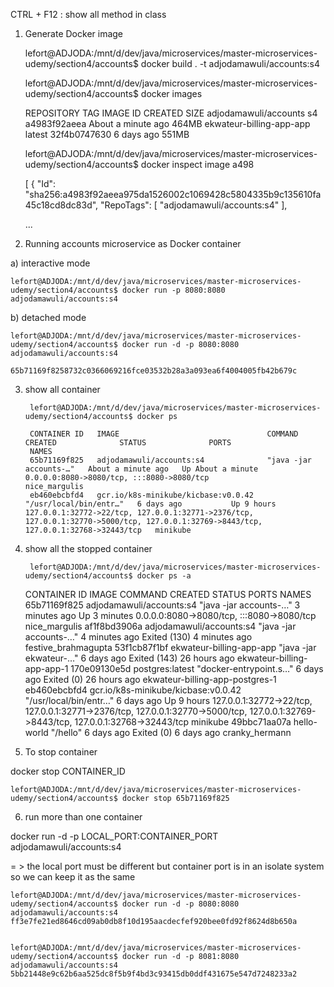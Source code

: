 CTRL + F12 : show all method in class




1. Generate Docker image


    lefort@ADJODA:/mnt/d/dev/java/microservices/master-microservices-udemy/section4/accounts$ docker build . -t adjodamawuli/accounts:s4


    lefort@ADJODA:/mnt/d/dev/java/microservices/master-microservices-udemy/section4/accounts$ docker images

    REPOSITORY                    TAG       IMAGE ID       CREATED              SIZE
    adjodamawuli/accounts         s4        a4983f92aeea   About a minute ago   464MB
    ekwateur-billing-app-app      latest    32f4b0747630   6 days ago           551MB



    lefort@ADJODA:/mnt/d/dev/java/microservices/master-microservices-udemy/section4/accounts$ docker inspect image a498

    [
    {
    "Id": "sha256:a4983f92aeea975da1526002c1069428c5804335b9c135610fa45c18cd8dc83d",
    "RepoTags": [
    "adjodamawuli/accounts:s4"
    ],
    
    ...


2. Running accounts microservice as Docker container


a) interactive mode

    lefort@ADJODA:/mnt/d/dev/java/microservices/master-microservices-udemy/section4/accounts$ docker run -p 8080:8080 adjodamawuli/accounts:s4

b) detached mode

    lefort@ADJODA:/mnt/d/dev/java/microservices/master-microservices-udemy/section4/accounts$ docker run -d -p 8080:8080 adjodamawuli/accounts:s4

    65b71169f8258732c0366069216fce03532b28a3a093ea6f4004005fb42b679c



3. show all container

        lefort@ADJODA:/mnt/d/dev/java/microservices/master-microservices-udemy/section4/accounts$ docker ps

        CONTAINER ID   IMAGE                                 COMMAND                  CREATED              STATUS              PORTS
        NAMES
        65b71169f825   adjodamawuli/accounts:s4              "java -jar accounts-…"   About a minute ago   Up About a minute   0.0.0.0:8080->8080/tcp, :::8080->8080/tcp                                                                                              nice_margulis
        eb460ebcbfd4   gcr.io/k8s-minikube/kicbase:v0.0.42   "/usr/local/bin/entr…"   6 days ago           Up 9 hours          127.0.0.1:32772->22/tcp, 127.0.0.1:32771->2376/tcp, 127.0.0.1:32770->5000/tcp, 127.0.0.1:32769->8443/tcp, 127.0.0.1:32768->32443/tcp   minikube



4. show all the stopped container

        lefort@ADJODA:/mnt/d/dev/java/microservices/master-microservices-udemy/section4/accounts$ docker ps -a


    CONTAINER ID   IMAGE                                 COMMAND                  CREATED         STATUS                       PORTS
    NAMES
    65b71169f825   adjodamawuli/accounts:s4              "java -jar accounts-…"   3 minutes ago   Up 3 minutes                 0.0.0.0:8080->8080/tcp, :::8080->8080/tcp                                                                                              nice_margulis
    af1f8bd3906a   adjodamawuli/accounts:s4              "java -jar accounts-…"   4 minutes ago   Exited (130) 4 minutes ago
    festive_brahmagupta
    53f1cb87f1bf   ekwateur-billing-app-app              "java -jar ekwateur-…"   6 days ago      Exited (143) 26 hours ago
    ekwateur-billing-app-app-1
    170e09130e5d   postgres:latest                       "docker-entrypoint.s…"   6 days ago      Exited (0) 26 hours ago
    ekwateur-billing-app-postgres-1
    eb460ebcbfd4   gcr.io/k8s-minikube/kicbase:v0.0.42   "/usr/local/bin/entr…"   6 days ago      Up 9 hours                   127.0.0.1:32772->22/tcp, 127.0.0.1:32771->2376/tcp, 127.0.0.1:32770->5000/tcp, 127.0.0.1:32769->8443/tcp, 127.0.0.1:32768->32443/tcp   minikube
    49bbc71aa07a   hello-world                           "/hello"                 6 days ago      Exited (0) 6 days ago
    cranky_hermann


5. To stop container


docker stop CONTAINER_ID

    lefort@ADJODA:/mnt/d/dev/java/microservices/master-microservices-udemy/section4/accounts$ docker stop 65b71169f825



6. run more than one container

docker run -d -p LOCAL_PORT:CONTAINER_PORT adjodamawuli/accounts:s4

= > the local port must be different but container port is in an isolate system so we can keep it as the same


    lefort@ADJODA:/mnt/d/dev/java/microservices/master-microservices-udemy/section4/accounts$ docker run -d -p 8080:8080 adjodamawuli/accounts:s4
    ff3e7fe21ed8646cd09ab0db8f10d195aacdecfef920bee0fd92f8624d8b650a


    lefort@ADJODA:/mnt/d/dev/java/microservices/master-microservices-udemy/section4/accounts$ docker run -d -p 8081:8080 adjodamawuli/accounts:s4
    5bb21448e9c62b6aa525dc8f5b9f4bd3c93415db0ddf431675e547d7248233a2

